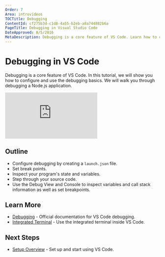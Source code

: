 ```yaml
---
Order: 7
Area: introvideos
TOCTitle: Debugging
ContentId: cf275b3d-c1d8-4a55-b2eb-a8a744882b6a
PageTitle: Debugging in Visual Studio Code
DateApproved: 8/5/2016
MetaDescription: Debugging is a core feature of VS Code. Learn how to configure and use debugging in VS Code. We will walk you through debugging a basic Node.js application. 
---
```


# Debugging in VS Code

Debugging is a core feature of VS Code. In this tutorial, we will show you how to configure and use the debugging basics. We will walk you through debugging a Node.js application. 

<iframe src="https://www.youtube.com/embed/hvPuPi8iG_w?rel=0&amp;disablekb=0&amp;modestbranding=1&amp;showinfo=0" frameborder="0" allowfullscreen></iframe>

## Outline

* Configure debugging by creating a `launch.json` file.
* Set break points.
* Inspect your program's state and variables.
* Step through your source code.
* Use the Debug View and Console to inspect variables and call stack information as well as set breakpoints. 

## Learn More

* [Debugging](/docs/editor/debugging.md) - Official documentation for VS Code debugging.
* [Integrated Terminal](/docs/editor/integrated-terminal.md) - Use the integrated terminal inside VS Code. 

## Next Steps

* [Setup Overview](/docs/setup/setup-overview.md) - Set up and start using VS Code.
